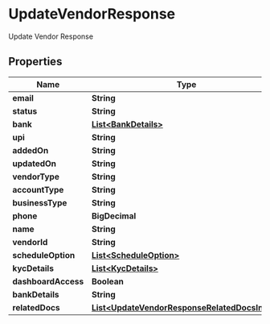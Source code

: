 

# UpdateVendorResponse

Update Vendor Response

## Properties

| Name | Type | Description | Notes |
|------------ | ------------- | ------------- | -------------|
|**email** | **String** |  |  [optional] |
|**status** | **String** |  |  [optional] |
|**bank** | [**List&lt;BankDetails&gt;**](BankDetails.md) |  |  [optional] |
|**upi** | **String** |  |  [optional] |
|**addedOn** | **String** |  |  [optional] |
|**updatedOn** | **String** |  |  [optional] |
|**vendorType** | **String** |  |  [optional] |
|**accountType** | **String** |  |  [optional] |
|**businessType** | **String** |  |  [optional] |
|**phone** | **BigDecimal** |  |  [optional] |
|**name** | **String** |  |  [optional] |
|**vendorId** | **String** |  |  [optional] |
|**scheduleOption** | [**List&lt;ScheduleOption&gt;**](ScheduleOption.md) |  |  [optional] |
|**kycDetails** | [**List&lt;KycDetails&gt;**](KycDetails.md) |  |  [optional] |
|**dashboardAccess** | **Boolean** |  |  [optional] |
|**bankDetails** | **String** |  |  [optional] |
|**relatedDocs** | [**List&lt;UpdateVendorResponseRelatedDocsInner&gt;**](UpdateVendorResponseRelatedDocsInner.md) |  |  [optional] |



